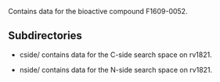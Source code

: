 Contains data for the bioactive compound F1609-0052.

## Subdirectories

- cside/ contains data for the C-side search space on rv1821.

- nside/ contains data for the N-side search space on rv1821.

